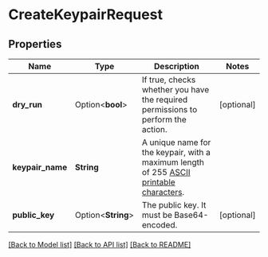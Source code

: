 # CreateKeypairRequest

## Properties

Name | Type | Description | Notes
------------ | ------------- | ------------- | -------------
**dry_run** | Option<**bool**> | If true, checks whether you have the required permissions to perform the action. | [optional]
**keypair_name** | **String** | A unique name for the keypair, with a maximum length of 255 [ASCII printable characters](https://en.wikipedia.org/wiki/ASCII#Printable_characters). | 
**public_key** | Option<**String**> | The public key. It must be Base64-encoded. | [optional]

[[Back to Model list]](../README.md#documentation-for-models) [[Back to API list]](../README.md#documentation-for-api-endpoints) [[Back to README]](../README.md)


